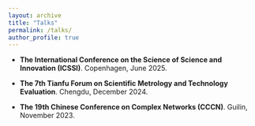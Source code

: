 ```yaml
---
layout: archive
title: "Talks"
permalink: /talks/
author_profile: true
---
```

- **The International Conference on the Science of Science and Innovation (ICSSI)**. Copenhagen, June 2025.  
  <!-- *(Talk title: "Quantifying the Innovativeness of Celebrated Scientists and Their Embeddedness in Collaboration Networks")*-->

- **The 7th Tianfu Forum on Scientific Metrology and Technology Evaluation**. Chengdu, December 2024.  
  <!-- *(Talk title: "Quantifying the Innovativeness of Celebrated Scientists and Their Embeddedness in Collaboration Networks")*-->

- **The 19th Chinese Conference on Complex Networks (CCCN)**. Guilin, November 2023.  
 <!--  *(Talk title: "Decoding University Hierarchy and Prestige in China through Domestic Ph.D. Hiring Network")*-->

